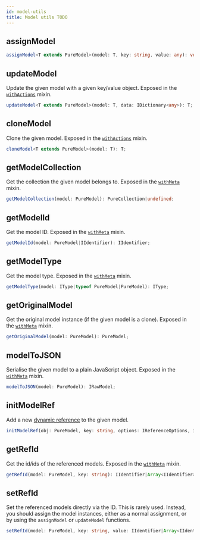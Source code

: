 ```yaml
---
id: model-utils
title: Model utils TODO
---
```


## assignModel

```typescript
assignModel<T extends PureModel>(model: T, key: string, value: any): void;
```

## updateModel

Update the given model with a given key/value object. Exposed in the [`withActions`](../mixins/with-actions) mixin.

```typescript
updateModel<T extends PureModel>(model: T, data: IDictionary<any>): T;
```

## cloneModel

Clone the given model. Exposed in the [`withActions`](../mixins/with-actions) mixin.

```typescript
cloneModel<T extends PureModel>(model: T): T;
```

## getModelCollection

Get the collection the given model belongs to. Exposed in the [`withMeta`](../mixins/with-meta) mixin.

```typescript
getModelCollection(model: PureModel): PureCollection|undefined;
```

## getModelId

Get the model ID. Exposed in the [`withMeta`](../mixins/with-meta) mixin.

```typescript
getModelId(model: PureModel|IIdentifier): IIdentifier;
```

## getModelType

Get the model type. Exposed in the [`withMeta`](../mixins/with-meta) mixin.

```typescript
getModelType(model: IType|typeof PureModel|PureModel): IType;
```

## getOriginalModel

Get the original model instance (if the given model is a clone). Exposed in the [`withMeta`](../mixins/with-meta) mixin.

```typescript
getOriginalModel(model: PureModel): PureModel;
```

## modelToJSON

Serialise the given model to a plain JavaScript object. Exposed in the [`withMeta`](../mixins/with-meta) mixin.

```typescript
modelToJSON(model: PureModel): IRawModel;
```

## initModelRef

Add a new [dynamic reference](References#dynamic-references) to the given model.

```typescript
initModelRef(obj: PureModel, key: string, options: IReferenceOptions, initialVal: TRefValue): void;
```

## getRefId

Get the id/ids of the referenced models. Exposed in the [`withMeta`](../mixins/with-meta) mixin.

```typescript
getRefId(model: PureModel, key: string): IIdentifier|Array<IIdentifier>;
```

## setRefId

Set the referenced models directly via the ID. This is rarely used. Instead, you should assign the model instances, either as a normal assignment, or by using the `assignModel` or `updateModel` functions.

```typescript
setRefId(model: PureModel, key: string, value: IIdentifier|Array<IIdentifier>): void;
```
